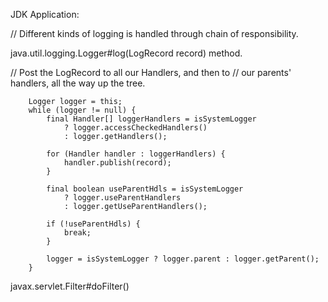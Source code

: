 
JDK Application:

// Different kinds of logging is handled through chain of responsibility.

java.util.logging.Logger#log(LogRecord record) method.

// Post the LogRecord to all our Handlers, and then to
        // our parents' handlers, all the way up the tree.

        Logger logger = this;
        while (logger != null) {
            final Handler[] loggerHandlers = isSystemLogger
                ? logger.accessCheckedHandlers()
                : logger.getHandlers();

            for (Handler handler : loggerHandlers) {
                handler.publish(record);
            }

            final boolean useParentHdls = isSystemLogger
                ? logger.useParentHandlers
                : logger.getUseParentHandlers();

            if (!useParentHdls) {
                break;
            }

            logger = isSystemLogger ? logger.parent : logger.getParent();
        }

javax.servlet.Filter#doFilter()